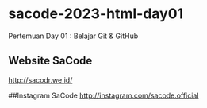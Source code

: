 # sacode-2023-html-day01
Pertemuan Day 01 : Belajar Git &amp; GitHub

## Website SaCode
http://sacodr.we.id/

##Instagram SaCode
http://instagram.com/sacode.official
